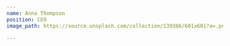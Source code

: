 ```yaml
---
name: Anna Thompson
position: CEO
image_path: https://source.unsplash.com/collection/139386/601x601?a=.png

---
```

